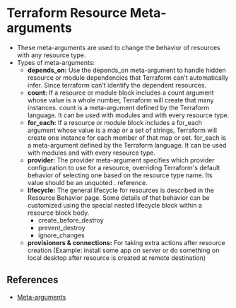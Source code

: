 # Terraform Resource Meta-arguments
- These meta-arguments are used to change the behavior of resources with any resource type.
- Types of meta-arguments:
  - **depends_on:** Use the depends_on meta-argument to handle hidden resource or module dependencies that Terraform can't automatically infer. Since terraform can't identify the dependent resources.
  - **count:** If a resource or module block includes a count argument whose value is a whole number, Terraform will create that many instances. count is a meta-argument defined by the Terraform language. It can be used with modules and with every resource type.
  - **for_each:** If a resource or module block includes a for_each argument whose value is a map or a set of strings, Terraform will create one instance for each member of that map or set. for_each is a meta-argument defined by the Terraform language. It can be used with modules and with every resource type.
  - **provider:** The provider meta-argument specifies which provider configuration to use for a resource, overriding Terraform's default behavior of selecting one based on the resource type name. Its value should be an unquoted <PROVIDER>.<ALIAS> reference.
  - **lifecycle:** The general lifecycle for resources is described in the Resource Behavior page. Some details of that behavior can be customized using the special nested lifecycle block within a resource block body.
    - create_before_destroy
    - prevent_destroy
    - ignore_changes
  - **provisioners & connections:** For taking extra actions after resource creation (Example: install some app on server or do something on local desktop after resource is created at remote destination)
## References
- [Meta-arguments](https://www.terraform.io/docs/language/meta-arguments/depends_on.html)